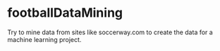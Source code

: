 # footballDataMining
Try to mine data from sites like soccerway.com to create the data for a machine learning project.
